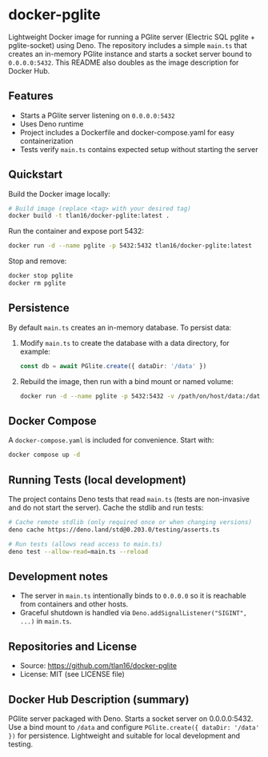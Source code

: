 # docker-pglite

Lightweight Docker image for running a PGlite server (Electric SQL pglite + pglite-socket) using Deno. The repository includes a simple `main.ts` that creates an in-memory PGlite instance and starts a socket server bound to `0.0.0.0:5432`. This README also doubles as the image description for Docker Hub.

## Features

- Starts a PGlite server listening on `0.0.0.0:5432`
- Uses Deno runtime
- Project includes a Dockerfile and docker-compose.yaml for easy containerization
- Tests verify `main.ts` contains expected setup without starting the server

## Quickstart

Build the Docker image locally:

```bash
# Build image (replace <tag> with your desired tag)
docker build -t tlan16/docker-pglite:latest .
```

Run the container and expose port 5432:

```bash
docker run -d --name pglite -p 5432:5432 tlan16/docker-pglite:latest
```

Stop and remove:

```bash
docker stop pglite
docker rm pglite
```

## Persistence

By default `main.ts` creates an in-memory database. To persist data:

1. Modify `main.ts` to create the database with a data directory, for example:
   ```ts
   const db = await PGlite.create({ dataDir: '/data' })
   ```
2. Rebuild the image, then run with a bind mount or named volume:
   ```bash
   docker run -d --name pglite -p 5432:5432 -v /path/on/host/data:/data tlan16/docker-pglite:latest
   ```

## Docker Compose

A `docker-compose.yaml` is included for convenience. Start with:

```bash
docker compose up -d
```

## Running Tests (local development)

The project contains Deno tests that read `main.ts` (tests are non-invasive and do not start the server). Cache the stdlib and run tests:

```bash
# Cache remote stdlib (only required once or when changing versions)
deno cache https://deno.land/std@0.203.0/testing/asserts.ts

# Run tests (allows read access to main.ts)
deno test --allow-read=main.ts --reload
```

## Development notes

- The server in `main.ts` intentionally binds to `0.0.0.0` so it is reachable from containers and other hosts.
- Graceful shutdown is handled via `Deno.addSignalListener("SIGINT", ...)` in `main.ts`.

## Repositories and License

- Source: https://github.com/tlan16/docker-pglite
- License: MIT (see LICENSE file)

## Docker Hub Description (summary)

PGlite server packaged with Deno. Starts a socket server on 0.0.0.0:5432. Use a bind mount to `/data` and configure `PGlite.create({ dataDir: '/data' })` for persistence. Lightweight and suitable for local development and testing.
